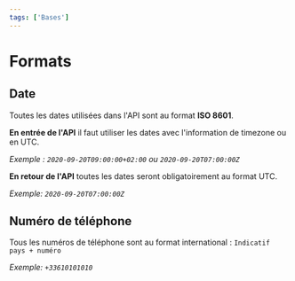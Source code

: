 ```yaml
---
tags: ['Bases']
---
```


# Formats

## Date

Toutes les dates utilisées dans l'API sont au format **ISO 8601**.

**En entrée de l'API** il faut utiliser les dates avec l'information de timezone ou en UTC.

*Exemple : `2020-09-20T09:00:00+02:00` ou `2020-09-20T07:00:00Z`*


**En retour de l'API** toutes les dates seront obligatoirement au format UTC.

*Exemple: `2020-09-20T07:00:00Z`*

## Numéro de téléphone

Tous les numéros de téléphone sont au format international : `Indicatif pays + numéro`

*Exemple: `+33610101010`*
